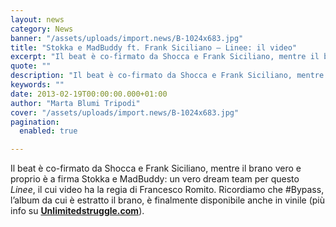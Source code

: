 ```yaml
---
layout: news
category: News
banner: "/assets/uploads/import.news/B-1024x683.jpg"
title: "Stokka e MadBuddy ft. Frank Siciliano – Linee: il video"
excerpt: "Il beat è co-firmato da Shocca e Frank Siciliano, mentre il brano vero e proprio è a firma Stokka e MadBuddy: un vero dream team per questo Linee, il cui video ha la regia di Francesco Romito. Ricordiamo che #Bypass, l’album da cui è estratto il brano, è finalmente disponibile anche in vinile (più info [&hellip"
quote: ""
description: "Il beat è co-firmato da Shocca e Frank Siciliano, mentre il brano vero e proprio è a firma Stokka e MadBuddy: un vero dream team per questo Linee, il cui video ha la regia di Francesco Romito. Ricordiamo che #Bypass, l’album da cui è estratto il brano, è finalmente disponibile anche in vinile (più info [&hellip"
keywords: ""
date: 2013-02-19T00:00:00.000+01:00
author: "Marta Blumi Tripodi"
cover: "/assets/uploads/import.news/B-1024x683.jpg"
pagination:
  enabled: true

---
```


Il beat è co-firmato da Shocca e Frank Siciliano, mentre il brano vero e proprio è a firma Stokka e MadBuddy: un vero dream team per questo _Linee_, il cui video ha la regia di Francesco Romito. Ricordiamo che #Bypass, l’album da cui è estratto il brano, è finalmente disponibile anche in vinile (più info su [**Unlimitedstruggle.com**](http://www.unlimitedstruggle.com/ "http://www.unlimitedstruggle.com/")).

  